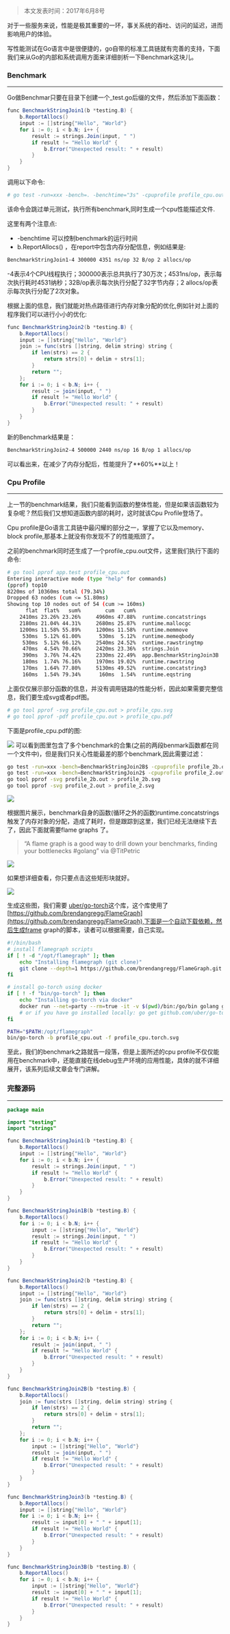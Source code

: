 >本文发表时间：2017年6月8号

对于一些服务来说，性能是极其重要的一环，事关系统的吞吐、访问的延迟，进而影响用户的体验。

写性能测试在Go语言中是很便捷的，go自带的标准工具链就有完善的支持，下面我们来从Go的内部和系统调用方面来详细剖析一下Benchmark这块儿。

### Benchmark
---
Go做Benchmar只要在目录下创建一个_test.go后缀的文件，然后添加下面函数：
```java
func BenchmarkStringJoin1(b *testing.B) {
    b.ReportAllocs()
    input := []string{"Hello", "World"}
    for i := 0; i < b.N; i++ {
        result := strings.Join(input, " ")
        if result != "Hello World" {
            b.Error("Unexpected result: " + result)
        }
    }
}
```
调用以下命令: 
```bash
# go test -run=xxx -bench=. -benchtime="3s" -cpuprofile profile_cpu.out
```
该命令会跳过单元测试，执行所有benchmark,同时生成一个cpu性能描述文件.

这里有两个注意点: 
- -benchtime 可以控制benchmark的运行时间 
- b.ReportAllocs() ，在report中包含内存分配信息，例如结果是: 
```bash
BenchmarkStringJoin1-4 300000 4351 ns/op 32 B/op 2 allocs/op
```

-4表示4个CPU线程执行；300000表示总共执行了30万次；4531ns/op，表示每次执行耗时4531纳秒；32B/op表示每次执行分配了32字节内存；2 allocs/op表示每次执行分配了2次对象。

根据上面的信息，我们就能对热点路径进行内存对象分配的优化,例如针对上面的程序我们可以进行小小的优化:
```java
func BenchmarkStringJoin2(b *testing.B) {
    b.ReportAllocs()
    input := []string{"Hello", "World"}
    join := func(strs []string, delim string) string {
        if len(strs) == 2 {
            return strs[0] + delim + strs[1];
        }
        return "";
    };
    for i := 0; i < b.N; i++ {
        result := join(input, " ")
        if result != "Hello World" {
            b.Error("Unexpected result: " + result)
        }
    }
}
```
新的Benchmark结果是：
```bash
BenchmarkStringJoin2-4 500000 2440 ns/op 16 B/op 1 allocs/op
```
可以看出来，在减少了内存分配后，性能提升了**60%**以上！

### Cpu Profile
---
上一节的benchmark结果，我们只能看到函数的整体性能，但是如果该函数较为复杂呢？然后我们又想知道函数内部的耗时，这时就该Cpu Profile登场了。

Cpu profile是Go语言工具链中最闪耀的部分之一，掌握了它以及memory、block profile,那基本上就没有你发现不了的性能瓶颈了。

之前的benchmark同时还生成了一个profile_cpu.out文件，这里我们执行下面的命令:
```bash
# go tool pprof app.test profile_cpu.out
Entering interactive mode (type "help" for commands)
(pprof) top10
8220ms of 10360ms total (79.34%)
Dropped 63 nodes (cum <= 51.80ms)
Showing top 10 nodes out of 54 (cum >= 160ms)
      flat  flat%   sum%        cum   cum%
    2410ms 23.26% 23.26%     4960ms 47.88%  runtime.concatstrings
    2180ms 21.04% 44.31%     2680ms 25.87%  runtime.mallocgc
    1200ms 11.58% 55.89%     1200ms 11.58%  runtime.memmove
     530ms  5.12% 61.00%      530ms  5.12%  runtime.memeqbody
     530ms  5.12% 66.12%     2540ms 24.52%  runtime.rawstringtmp
     470ms  4.54% 70.66%     2420ms 23.36%  strings.Join
     390ms  3.76% 74.42%     2330ms 22.49%  app.BenchmarkStringJoin3B
     180ms  1.74% 76.16%     1970ms 19.02%  runtime.rawstring
     170ms  1.64% 77.80%     5130ms 49.52%  runtime.concatstring3
     160ms  1.54% 79.34%      160ms  1.54%  runtime.eqstring
```
上面仅仅展示部分函数的信息，并没有调用链路的性能分析，因此如果需要完整信息，我们要生成svg或者pdf图。

```bash
# go tool pprof -svg profile_cpu.out > profile_cpu.svg
# go tool pprof -pdf profile_cpu.out > profile_cpu.pdf
```
下面是profile_cpu.pdf的图: 

![](http://upload-images.jianshu.io/upload_images/8245841-d253daa7671a216d.png?imageMogr2/auto-orient/strip%7CimageView2/2/w/1240)
可以看到图里包含了多个benchmark的合集(之前的两段benmark函数都在同一个文件中)，但是我们只关心性能最差的那个benchmark,因此需要过滤：
```bash
go test -run=xxx -bench=BenchmarkStringJoin2B$ -cpuprofile profile_2b.out
go test -run=xxx -bench=BenchmarkStringJoin2$ -cpuprofile profile_2.out
go tool pprof -svg profile_2b.out > profile_2b.svg
go tool pprof -svg profile_2.out > profile_2.svg
```

![](http://upload-images.jianshu.io/upload_images/8245841-7c9a5c1698fa57db.png?imageMogr2/auto-orient/strip%7CimageView2/2/w/1240)

根据图片展示，benchmark自身的函数(循环之外的函数)runtime.concatstrings触发了内存对象的分配，造成了耗时，但是跟踪到这里，我们已经无法继续下去了，因此下面就需要flame graphs 了。
> “A flame graph is a good way to drill down your benchmarks, finding your bottlenecks #golang” via @TitPetric


![](http://upload-images.jianshu.io/upload_images/8245841-286cb460d24460a4.png?imageMogr2/auto-orient/strip%7CimageView2/2/w/1240)

如果想详细查看，你只要点击这些矩形块就好。

![](http://upload-images.jianshu.io/upload_images/8245841-8569d4ce1449c047.png?imageMogr2/auto-orient/strip%7CimageView2/2/w/1240)

生成这些图，我们需要 [uber/go-torch](https://github.com/uber/go-torch)这个库，这个库使用了[https://github.com/brendangregg/FlameGraph](https://github.com/brendangregg/FlameGraph),下面是一个自动下载依赖，然后生成frame graph的脚本，读者可以根据需要，自己实现。

```bash
#!/bin/bash
# install flamegraph scripts
if [ ! -d "/opt/flamegraph" ]; then
    echo "Installing flamegraph (git clone)"
    git clone --depth=1 https://github.com/brendangregg/FlameGraph.git /opt/flamegraph
fi

# install go-torch using docker
if [ ! -f "bin/go-torch" ]; then
    echo "Installing go-torch via docker"
    docker run --net=party --rm=true -it -v $(pwd)/bin:/go/bin golang go get github.com/uber/go-torch
    # or if you have go installed locally: go get github.com/uber/go-torch
fi

PATH="$PATH:/opt/flamegraph"
bin/go-torch -b profile_cpu.out -f profile_cpu.torch.svg
```

至此，我们的benchmark之路就告一段落，但是上面所述的cpu profile不仅仅能用在benchmark中，还能直接在线debug生产环境的应用性能，具体的就不详细展开，该系列后续文章会专门讲解。

### 完整源码
---

```java
package main

import "testing"
import "strings"

func BenchmarkStringJoin1(b *testing.B) {
    b.ReportAllocs()
    input := []string{"Hello", "World"}
    for i := 0; i < b.N; i++ {
        result := strings.Join(input, " ")
        if result != "Hello World" {
            b.Error("Unexpected result: " + result)
        }
    }
}

func BenchmarkStringJoin1B(b *testing.B) {
    b.ReportAllocs()
    for i := 0; i < b.N; i++ {
        input := []string{"Hello", "World"}
        result := strings.Join(input, " ")
        if result != "Hello World" {
            b.Error("Unexpected result: " + result)
        }
    }
}

func BenchmarkStringJoin2(b *testing.B) {
    b.ReportAllocs()
    input := []string{"Hello", "World"}
    join := func(strs []string, delim string) string {
        if len(strs) == 2 {
            return strs[0] + delim + strs[1];
        }
        return "";
    };
    for i := 0; i < b.N; i++ {
        result := join(input, " ")
        if result != "Hello World" {
            b.Error("Unexpected result: " + result)
        }
    }
}

func BenchmarkStringJoin2B(b *testing.B) {
    b.ReportAllocs()
    join := func(strs []string, delim string) string {
        if len(strs) == 2 {
            return strs[0] + delim + strs[1];
        }
        return "";
    };
    for i := 0; i < b.N; i++ {
        input := []string{"Hello", "World"}
        result := join(input, " ")
        if result != "Hello World" {
            b.Error("Unexpected result: " + result)
        }
    }
}

func BenchmarkStringJoin3(b *testing.B) {
    b.ReportAllocs()
    input := []string{"Hello", "World"}
    for i := 0; i < b.N; i++ {
        result := input[0] + " " + input[1];
        if result != "Hello World" {
            b.Error("Unexpected result: " + result)
        }
    }
}

func BenchmarkStringJoin3B(b *testing.B) {
    b.ReportAllocs()
    for i := 0; i < b.N; i++ {
        input := []string{"Hello", "World"}
        result := input[0] + " " + input[1];
        if result != "Hello World" {
            b.Error("Unexpected result: " + result)
        }
    }
}
```
